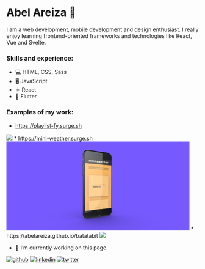 # Abel Areiza 👋

I am a web development, mobile development and design enthusiast. I really enjoy learning frontend-oriented frameworks and technologies like React, Vue and Svelte.

### Skills and experience:
* 💻 HTML, CSS, Sass
* 🖥 JavaScript
* ⚛ React
* 📱 Flutter

### Examples of my work:
* https://playlist-fy.surge.sh
<img src="https://github.com/abelareiza/playlist-fy/blob/master/playlist-fy_mockup.png" width="480">
* https://mini-weather.surge.sh
<img src="https://github.com/abelareiza/mini-weather/blob/main/mini-weather_mockup.png" width="480">
* https://abelareiza.github.io/batatabit
<img src="https://github.com/abelareiza/batatabit/blob/master/batatabit_mockup.jpg" width="480">

- 🔭 I’m currently working on this page. 

[<img src='https://cdn.jsdelivr.net/npm/simple-icons@3.0.1/icons/github.svg' alt='github' height='40'>](https://github.com/abelareiza)  [<img src='https://cdn.jsdelivr.net/npm/simple-icons@3.0.1/icons/linkedin.svg' alt='linkedin' height='40'>](https://www.linkedin.com/in/https://www.linkedin.com/in/abel-areiza//)  [<img src='https://cdn.jsdelivr.net/npm/simple-icons@3.0.1/icons/twitter.svg' alt='twitter' height='40'>](https://twitter.com/https://twitter.com/Enjuavel)  
